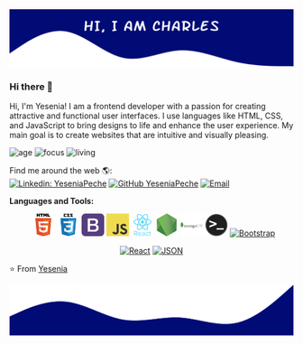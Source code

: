 <div style="text-align:center">
  <img src="https://raw.githubusercontent.com/iCharlesZ/FigureBed/master/img/readme-top.png" alt="Marco superior">
</div>

### Hi there 👋

Hi, I'm Yesenia! I am a frontend developer with a passion for creating attractive and functional user interfaces. I use languages like HTML, CSS, and JavaScript to bring designs to life and enhance the user experience. My main goal is to create websites that are intuitive and visually pleasing. 

![age](https://img.shields.io/badge/age-30-blue)
![focus](https://img.shields.io/badge/focus-FrontEnd-brightgreen)
![living](https://img.shields.io/badge/living-Perú-3c9)


Find me around the web 🌎:
<br/>
[![Linkedin: YeseniaPeche](https://img.shields.io/badge/-YeseniaPeche-blue?style=flat-square&logo=Linkedin&logoColor=white&link=https://www.linkedin.com/in/ypeche-proyectos)](https://www.linkedin.com/in/ypeche-proyectos)
[![GitHub YeseniaPeche](https://img.shields.io/github/followers/YeseniaPeche?label=follow&style=social)](https://github.com/LizetPV/LizetPV)
<a href="mailto:lizet.peche@gmail.com"><img alt="Email" src="https://img.shields.io/badge/Email-lizet.peche@gmail.com-blue?style=flat&logo=gmail"></a>
</p>

**Languages and Tools:**

<p align="center">

  <div align="center">
  
  </code> <code> </code> <code><img height="40" src="https://raw.githubusercontent.com/github/explore/80688e429a7d4ef2fca1e82350fe8e3517d3494d/topics/html/html.png"></code> <code><img height="40" src="https://raw.githubusercontent.com/github/explore/80688e429a7d4ef2fca1e82350fe8e3517d3494d/topics/css/css.png"></code> <code><img height="40" src="https://raw.githubusercontent.com/github/explore/80688e429a7d4ef2fca1e82350fe8e3517d3494d/topics/bootstrap/bootstrap.png"></code> <code><img height="40" src="https://raw.githubusercontent.com/github/explore/80688e429a7d4ef2fca1e82350fe8e3517d3494d/topics/javascript/javascript.png"></code> <code><img height="40" src="https://raw.githubusercontent.com/devicons/devicon/master/icons/react/react-original-wordmark.svg"></code> <code><img height="40" src="https://raw.githubusercontent.com/github/explore/80688e429a7d4ef2fca1e82350fe8e3517d3494d/topics/nodejs/nodejs.png"></code> <code><img height="40" src="https://raw.githubusercontent.com/github/explore/80688e429a7d4ef2fca1e82350fe8e3517d3494d/topics/mongodb/mongodb.png"></code> <code></code> <code><img height="40" src="https://raw.githubusercontent.com/github/explore/80688e429a7d4ef2fca1e82350fe8e3517d3494d/topics/terminal/terminal.png"></code>
[![Bootstrap](https://img.shields.io/badge/-Bootstrap-563D7C?style=flat&logo=bootstrap&link=https://github.com/BRdhanani)](https://github.com/BRdhanani) 

[![React](https://img.shields.io/badge/-React-black?style=flat&logo=react&link=https://github.com/BRdhanani)](https://github.com/BRdhanani) 
[![JSON](https://img.shields.io/badge/-json-02569B?style=flat&logo=json&link=https://github.com/BRdhanani)](https://github.com/BRdhanani)
  </div>
  </p>

⭐️ From [Yesenia](linkedin.com/in/ypeche-proyectos)
<!--
**LizetPV/LizetPV** is a ✨ _special_ ✨ repository because its `README.md` (this file) appears on your GitHub profile.

Here are some ideas to get you started:

- 🔭 I’m currently working on ...
- 🌱 I’m currently learning ...
- 👯 I’m looking to collaborate on ...
- 🤔 I’m looking for help with ...
- 💬 Ask me about ...
- 📫 How to reach me: ...
- 😄 Pronouns: ...
- ⚡ Fun fact: ...
-->
<div style="text-align:center">
  <img src="https://raw.githubusercontent.com/iCharlesZ/FigureBed/master/img/readme-bottom.png" alt="Marco inferior">
</div>

